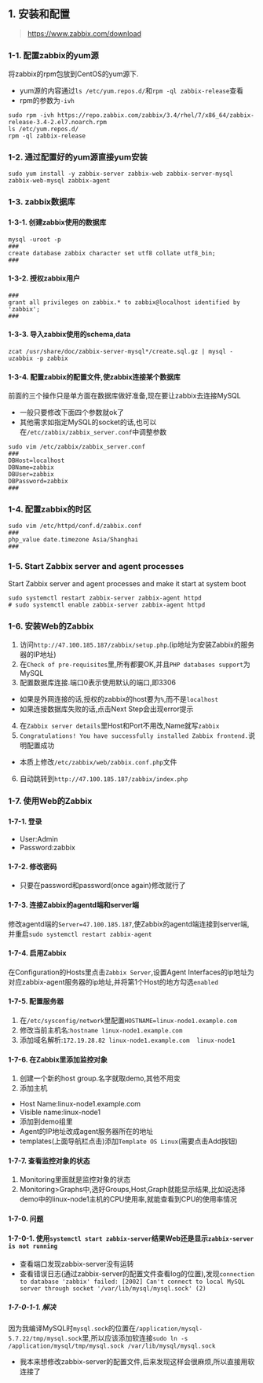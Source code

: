 ## 1. 安装和配置
> https://www.zabbix.com/download
### 1-1. 配置zabbix的yum源
将zabbix的rpm包放到CentOS的yum源下.
+ yum源的内容通过`ls /etc/yum.repos.d/`和`rpm -ql zabbix-release`查看
+ rpm的参数为`-ivh`
```
sudo rpm -ivh https://repo.zabbix.com/zabbix/3.4/rhel/7/x86_64/zabbix-release-3.4-2.el7.noarch.rpm
ls /etc/yum.repos.d/
rpm -ql zabbix-release
```
### 1-2. 通过配置好的yum源直接yum安装
```
sudo yum install -y zabbix-server zabbix-web zabbix-server-mysql zabbix-web-mysql zabbix-agent
```


### 1-3. zabbix数据库
#### 1-3-1. 创建zabbix使用的数据库
```
mysql -uroot -p
###
create database zabbix character set utf8 collate utf8_bin;
###
```
#### 1-3-2. 授权zabbix用户
```
###
grant all privileges on zabbix.* to zabbix@localhost identified by 'zabbix';
###
```
#### 1-3-3. 导入zabbix使用的schema,data
```
zcat /usr/share/doc/zabbix-server-mysql*/create.sql.gz | mysql -uzabbix -p zabbix
```
#### 1-3-4. 配置zabbix的配置文件,使zabbix连接某个数据库
前面的三个操作只是单方面在数据库做好准备,现在要让zabbix去连接MySQL
+ 一般只要修改下面四个参数就ok了
+ 其他需求如指定MySQL的socket的话,也可以在`/etc/zabbix/zabbix_server.conf`中调整参数
```
sudo vim /etc/zabbix/zabbix_server.conf
###
DBHost=localhost
DBName=zabbix
DBUser=zabbix
DBPassword=zabbix
###
```
### 1-4. 配置zabbix的时区
```
sudo vim /etc/httpd/conf.d/zabbix.conf
###
php_value date.timezone Asia/Shanghai
###
```

### 1-5. Start Zabbix server and agent processes
Start Zabbix server and agent processes and make it start at system boot
```
sudo systemctl restart zabbix-server zabbix-agent httpd
# sudo systemctl enable zabbix-server zabbix-agent httpd
```

### 1-6. 安装Web的Zabbix
1. 访问`http://47.100.185.187/zabbix/setup.php`.(ip地址为安装Zabbix的服务器的IP地址)
2. 在`Check of pre-requisites`里,所有都要OK,并且`PHP databases support`为MySQL
3. 配置数据库连接.端口0表示使用默认的端口,即3306
+ 如果是外网连接的话,授权的zabbix的host要为`%`,而不是`localhost`
+ 如果连接数据库失败的话,点击Next Step会出现error提示
4. 在`Zabbix server details`里Host和Port不用改,Name就写`zabbix`
5. `Congratulations! You have successfully installed Zabbix frontend.`说明配置成功
+ 本质上修改`/etc/zabbix/web/zabbix.conf.php`文件
6. 自动跳转到`http://47.100.185.187/zabbix/index.php`

### 1-7. 使用Web的Zabbix
#### 1-7-1. 登录
+ User:Admin
+ Password:zabbix
#### 1-7-2. 修改密码
+ 只要在password和password(once again)修改就行了
#### 1-7-3. 连接Zabbix的agentd端和server端
修改agentd端的`Server=47.100.185.187`,使Zabbix的agentd端连接到server端,并重启`sudo systemctl restart zabbix-agent`
#### 1-7-4. 启用Zabbix
在Configuration的Hosts里点击`Zabbix Server`,设置Agent Interfaces的ip地址为对应zabbix-agent服务器的ip地址,并将第1个Host的地方勾选`enabled`
#### 1-7-5. 配置服务器
1. 在`/etc/sysconfig/network`里配置`HOSTNAME=linux-node1.example.com`
2. 修改当前主机名:`hostname linux-node1.example.com`
3. 添加域名解析:`172.19.28.82 linux-node1.example.com  linux-node1`

#### 1-7-6. 在Zabbix里添加监控对象
1. 创建一个新的host group.名字就取demo,其他不用变
2. 添加主机
+ Host Name:linux-node1.example.com
+ Visible name:linux-node1
+ 添加到demo组里
+ Agent的IP地址改成agent服务器所在的地址
+ templates(上面导航栏点击)添加`Template OS Linux`(需要点击Add按钮)

#### 1-7-7. 查看监控对象的状态
1. Monitoring里面就是监控对象的状态
2. Monitoring>Graphs中,选好Groups,Host,Graph就能显示结果,比如说选择demo中的linux-node1主机的CPU使用率,就能查看到CPU的使用率情况



#### 1-7-0. 问题
#### 1-7-0-1. 使用`systemctl start zabbix-server`结果Web还是显示`zabbix-server is not running`
+ 查看端口发现zabbix-server没有运转
+ 查看错误日志(通过zabbix-server的配置文件查看log的位置),发现`connection to database 'zabbix' failed: [2002] Can't connect to local MySQL server through socket '/var/lib/mysql/mysql.sock' (2)`
##### 1-7-0-1-1. 解决
因为我编译MySQL时`mysql.sock`的位置在`/application/mysql-5.7.22/tmp/mysql.sock`里,所以应该添加软连接`sudo ln -s /application/mysql/tmp/mysql.sock /var/lib/mysql/mysql.sock`
+ 我本来想修改zabbix-server的配置文件,后来发现这样会很麻烦,所以直接用软连接了

